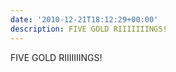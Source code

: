 ```yaml
---
date: '2010-12-21T18:12:29+00:00'
description: FIVE GOLD RIIIIIIINGS!
---
```

FIVE GOLD RIIIIIIINGS!
